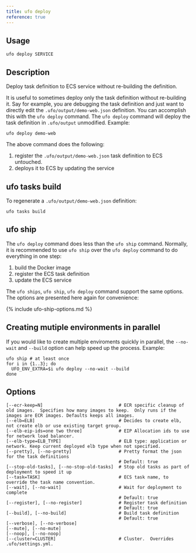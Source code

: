 ```yaml
---
title: ufo deploy
reference: true
---
```


## Usage

    ufo deploy SERVICE

## Description

Deploy task definition to ECS service without re-building the definition.

It is useful to sometimes deploy only the task definition without re-building it.  Say for example, you are debugging the task definition and just want to directly edit the `.ufo/output/demo-web.json` definition. You can accomplish this with the `ufo deploy` command.  The `ufo deploy` command will deploy the task definition in `.ufo/output` unmodified.  Example:

    ufo deploy demo-web

The above command does the following:

1. register the `.ufo/output/demo-web.json` task definition to ECS untouched.
2. deploys it to ECS by updating the service

## ufo tasks build

To regenerate a `.ufo/output/demo-web.json` definition:

    ufo tasks build

## ufo ship

The `ufo deploy` command does less than the `ufo ship` command.  Normally, it is recommended to use `ufo ship` over the `ufo deploy` command to do everything in one step:

1. build the Docker image
2. register the ECS task definition
3. update the ECS service

The `ufo ships`, `ufo ship`, `ufo deploy` command support the same options. The options are presented here again for convenience:

{% include ufo-ship-options.md %}

## Creating mutiple environments in parallel

If you would like to create multiple enviroments quickly in parallel, the `--no-wait` and `--build` option can help speed up the process.  Example:

    ufo ship # at least once
    for i in {1..3}; do
      UFO_ENV_EXTRA=$i ufo deploy --no-wait --build
    done


## Options

```
[--ecr-keep=N]                             # ECR specific cleanup of old images.  Specifies how many images to keep.  Only runs if the images are ECR images. Defaults keeps all images.
[--elb=ELB]                                # Decides to create elb, not create elb or use existing target group.
[--elb-eip-ids=one two three]              # EIP Allocation ids to use for network load balancer.
[--elb-type=ELB_TYPE]                      # ELB type: application or network. Keep current deployed elb type when not specified.
[--pretty], [--no-pretty]                  # Pretty format the json for the task definitions
                                           # Default: true
[--stop-old-tasks], [--no-stop-old-tasks]  # Stop old tasks as part of deployment to speed it up
[--task=TASK]                              # ECS task name, to override the task name convention.
[--wait], [--no-wait]                      # Wait for deployment to complete
                                           # Default: true
[--register], [--no-register]              # Register task definition
                                           # Default: true
[--build], [--no-build]                    # Build task definition
                                           # Default: true
[--verbose], [--no-verbose]                
[--mute], [--no-mute]                      
[--noop], [--no-noop]                      
[--cluster=CLUSTER]                        # Cluster.  Overrides .ufo/settings.yml.
```

